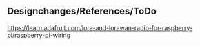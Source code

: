 ## Designchanges/References/ToDo

https://learn.adafruit.com/lora-and-lorawan-radio-for-raspberry-pi/raspberry-pi-wiring
